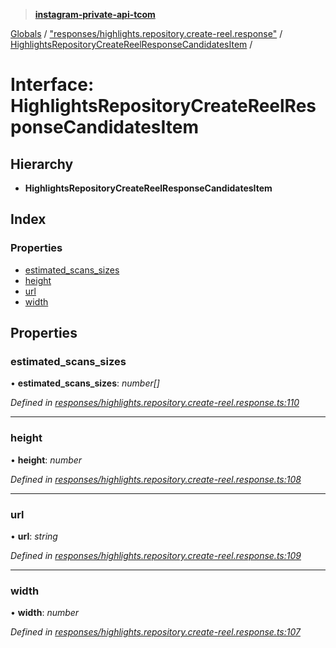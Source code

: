 > **[instagram-private-api-tcom](../README.md)**

[Globals](../README.md) / ["responses/highlights.repository.create-reel.response"](../modules/_responses_highlights_repository_create_reel_response_.md) / [HighlightsRepositoryCreateReelResponseCandidatesItem](_responses_highlights_repository_create_reel_response_.highlightsrepositorycreatereelresponsecandidatesitem.md) /

# Interface: HighlightsRepositoryCreateReelResponseCandidatesItem

## Hierarchy

* **HighlightsRepositoryCreateReelResponseCandidatesItem**

## Index

### Properties

* [estimated_scans_sizes](_responses_highlights_repository_create_reel_response_.highlightsrepositorycreatereelresponsecandidatesitem.md#estimated_scans_sizes)
* [height](_responses_highlights_repository_create_reel_response_.highlightsrepositorycreatereelresponsecandidatesitem.md#height)
* [url](_responses_highlights_repository_create_reel_response_.highlightsrepositorycreatereelresponsecandidatesitem.md#url)
* [width](_responses_highlights_repository_create_reel_response_.highlightsrepositorycreatereelresponsecandidatesitem.md#width)

## Properties

###  estimated_scans_sizes

• **estimated_scans_sizes**: *number[]*

*Defined in [responses/highlights.repository.create-reel.response.ts:110](https://github.com/cuonglnhust/instagram-private-api-tcom/blob/3e16058/src/responses/highlights.repository.create-reel.response.ts#L110)*

___

###  height

• **height**: *number*

*Defined in [responses/highlights.repository.create-reel.response.ts:108](https://github.com/cuonglnhust/instagram-private-api-tcom/blob/3e16058/src/responses/highlights.repository.create-reel.response.ts#L108)*

___

###  url

• **url**: *string*

*Defined in [responses/highlights.repository.create-reel.response.ts:109](https://github.com/cuonglnhust/instagram-private-api-tcom/blob/3e16058/src/responses/highlights.repository.create-reel.response.ts#L109)*

___

###  width

• **width**: *number*

*Defined in [responses/highlights.repository.create-reel.response.ts:107](https://github.com/cuonglnhust/instagram-private-api-tcom/blob/3e16058/src/responses/highlights.repository.create-reel.response.ts#L107)*